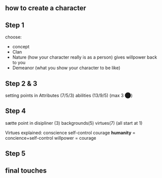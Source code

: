 how to create a character 
---

## Step 1
choose:
- concept
- Clan
- Nature (how your character really is as a person) gives willpower back to you
- Demeanor (what you show your character to be like)


## Step 2 & 3
setting points in
Attributes (7/5/3)
abilities (13/9/5) (max 3 ⬤)

## Step 4
sætte point in
disipliner (3)
backgrounds(5)
virtues(7) (all start at 1)

Virtues explained:
conscience 
self-control
courage
**humanity** = concience+self-control
willpower = courage
## Step 5



## final touches